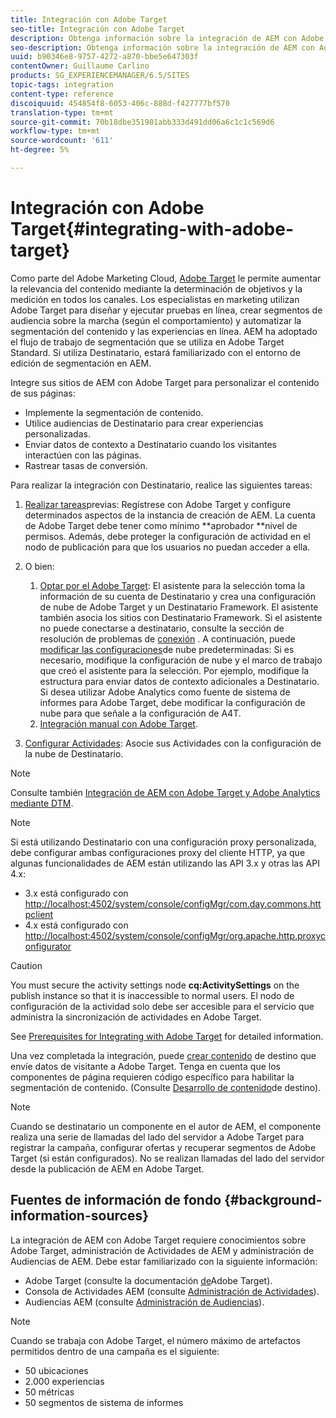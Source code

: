 ```yaml
---
title: Integración con Adobe Target
seo-title: Integración con Adobe Target
description: Obtenga información sobre la integración de AEM con Adobe Target.
seo-description: Obtenga información sobre la integración de AEM con Adobe Target.
uuid: b90346e8-9757-4272-a870-bbe5e647303f
contentOwner: Guillaume Carlino
products: SG_EXPERIENCEMANAGER/6.5/SITES
topic-tags: integration
content-type: reference
discoiquuid: 454854f8-6053-406c-888d-f427777bf570
translation-type: tm+mt
source-git-commit: 70b18dbe351901abb333d491dd06a6c1c1c569d6
workflow-type: tm+mt
source-wordcount: '611'
ht-degree: 5%

---
```



# Integración con Adobe Target{#integrating-with-adobe-target}

Como parte del Adobe Marketing Cloud, [Adobe Target](http://www.adobe.com/ro/solutions/testing-targeting/testandtarget.html) le permite aumentar la relevancia del contenido mediante la determinación de objetivos y la medición en todos los canales. Los especialistas en marketing utilizan Adobe Target para diseñar y ejecutar pruebas en línea, crear segmentos de audiencia sobre la marcha (según el comportamiento) y automatizar la segmentación del contenido y las experiencias en línea. AEM ha adoptado el flujo de trabajo de segmentación que se utiliza en Adobe Target Standard. Si utiliza Destinatario, estará familiarizado con el entorno de edición de segmentación en AEM.

Integre sus sitios de AEM con Adobe Target para personalizar el contenido de sus páginas:

* Implemente la segmentación de contenido.
* Utilice audiencias de Destinatario para crear experiencias personalizadas.
* Enviar datos de contexto a Destinatario cuando los visitantes interactúen con las páginas.
* Rastrear tasas de conversión.

Para realizar la integración con Destinatario, realice las siguientes tareas:

1. [Realizar tareas](/help/sites-administering/target-requirements.md)previas: Regístrese con Adobe Target y configure determinados aspectos de la instancia de creación de AEM. La cuenta de Adobe Target debe tener como mínimo **aprobador **nivel de permisos. Además, debe proteger la configuración de actividad en el nodo de publicación para que los usuarios no puedan acceder a ella.

1. O bien:

   1. [Optar por el Adobe Target](/help/sites-administering/opt-in.md): El asistente para la selección toma la información de su cuenta de Destinatario y crea una configuración de nube de Adobe Target y un Destinatario Framework. El asistente también asocia los sitios con Destinatario Framework. Si el asistente no puede conectarse a destinatario, consulte la sección de resolución de problemas de [conexión](/help/sites-administering/target-configuring.md#troubleshooting-target-connection-problems) . A continuación, puede [modificar las configuraciones](/help/sites-administering/target-configuring.md#modifying-the-opt-in-wizard-configurations)de nube predeterminadas: Si es necesario, modifique la configuración de nube y el marco de trabajo que creó el asistente para la selección. Por ejemplo, modifique la estructura para enviar datos de contexto adicionales a Destinatario. Si desea utilizar Adobe Analytics como fuente de sistema de informes para Adobe Target, debe modificar la configuración de nube para que señale a la configuración de A4T.
   1. [Integración manual con Adobe Target](/help/sites-administering/target-configuring.md#manually-integrating-with-adobe-target).

1. [Configurar Actividades](/help/sites-authoring/activitylib.md): Asocie sus Actividades con la configuración de la nube de Destinatario.

>[!NOTE]
>
>Consulte también [Integración de AEM con Adobe Target y Adobe Analytics mediante DTM](https://helpx.adobe.com/experience-manager/using/integrate-digital-marketing-solutions.html).

>[!NOTE]
>
>Si está utilizando Destinatario con una configuración proxy personalizada, debe configurar ambas configuraciones proxy del cliente HTTP, ya que algunas funcionalidades de AEM están utilizando las API 3.x y otras las API 4.x:
>
>* 3.x está configurado con [http://localhost:4502/system/console/configMgr/com.day.commons.httpclient](http://localhost:4502/system/console/configMgr/com.day.commons.httpclient)
>* 4.x está configurado con [http://localhost:4502/system/console/configMgr/org.apache.http.proxyconfigurator](http://localhost:4502/system/console/configMgr/org.apache.http.proxyconfigurator)

>



>[!CAUTION]
>
>You must secure the activity settings node **cq:ActivitySettings** on the publish instance so that it is inaccessible to normal users. El nodo de configuración de la actividad solo debe ser accesible para el servicio que administra la sincronización de actividades en Adobe Target.
>
>See [Prerequisites for Integrating with Adobe Target](/help/sites-administering/target-requirements.md#securing-the-activity-settings-node) for detailed information.

Una vez completada la integración, puede [crear contenido](/help/sites-authoring/content-targeting-touch.md) de destino que envíe datos de visitante a Adobe Target. Tenga en cuenta que los componentes de página requieren código específico para habilitar la segmentación de contenido. (Consulte [Desarrollo de contenido](/help/sites-developing/target.md)de destino).

>[!NOTE]
>
>Cuando se destinatario un componente en el autor de AEM, el componente realiza una serie de llamadas del lado del servidor a Adobe Target para registrar la campaña, configurar ofertas y recuperar segmentos de Adobe Target (si están configurados). No se realizan llamadas del lado del servidor desde la publicación de AEM en Adobe Target.

## Fuentes de información de fondo {#background-information-sources}

La integración de AEM con Adobe Target requiere conocimientos sobre Adobe Target, administración de Actividades de AEM y administración de Audiencias de AEM. Debe estar familiarizado con la siguiente información:

* Adobe Target (consulte la documentación [de](https://docs.adobe.com/content/help/en/target/using/target-home.html)Adobe Target).
* Consola de Actividades AEM (consulte [Administración de Actividades](/help/sites-authoring/activitylib.md)).
* Audiencias AEM (consulte [Administración de Audiencias](/help/sites-authoring/managing-audiences.md)).

>[!NOTE]
>
>Cuando se trabaja con Adobe Target, el número máximo de artefactos permitidos dentro de una campaña es el siguiente:
>
>* 50 ubicaciones
>* 2.000 experiencias
>* 50 métricas
>* 50 segmentos de sistema de informes

>



